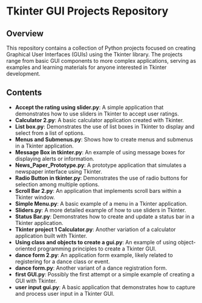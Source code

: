 # Tkinter GUI Projects Repository

## Overview
This repository contains a collection of Python projects focused on creating Graphical User Interfaces (GUIs) using the Tkinter library. The projects range from basic GUI components to more complex applications, serving as examples and learning materials for anyone interested in Tkinter development.

## Contents
- **Accept the rating using slider.py**: A simple application that demonstrates how to use sliders in Tkinter to accept user ratings.
- **Calculator 2.py**: A basic calculator application created with Tkinter.
- **List box.py**: Demonstrates the use of list boxes in Tkinter to display and select from a list of options.
- **Menus and Submenus.py**: Shows how to create menus and submenus in a Tkinter application.
- **Message Box in tkinter.py**: An example of using message boxes for displaying alerts or information.
- **News_Paper_Prototype.py**: A prototype application that simulates a newspaper interface using Tkinter.
- **Radio Button in tkinter.py**: Demonstrates the use of radio buttons for selection among multiple options.
- **Scroll Bar 2.py**: An application that implements scroll bars within a Tkinter window.
- **Simple Menu.py**: A basic example of a menu in a Tkinter application.
- **Sliders.py**: A more detailed example of how to use sliders in Tkinter.
- **Status Bar.py**: Demonstrates how to create and update a status bar in a Tkinter application.
- **Tkinter project 1 Calculator.py**: Another variation of a calculator application built with Tkinter.
- **Using class and objects to create a gui.py**: An example of using object-oriented programming principles to create a Tkinter GUI.
- **dance form 2.py**: An application form example, likely related to registering for a dance class or event.
- **dance form.py**: Another variant of a dance registration form.
- **first GUI.py**: Possibly the first attempt or a simple example of creating a GUI with Tkinter.
- **user input gui.py**: A basic application that demonstrates how to capture and process user input in a Tkinter GUI.
